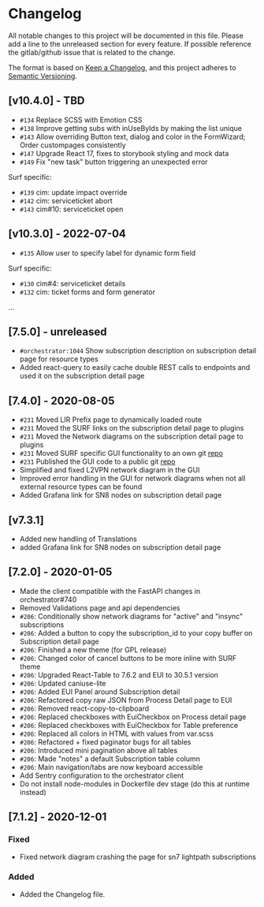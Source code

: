 # Changelog

All notable changes to this project will be documented in this file.
Please add a line to the unreleased section for every feature. If possible
reference the gitlab/github issue that is related to the change.

The format is based on [Keep a Changelog](https://keepachangelog.com/en/1.0.0/),
and this project adheres to [Semantic Versioning](https://semver.org/spec/v2.0.0.html).

## [v10.4.0] - TBD

- `#134` Replace SCSS with Emotion CSS
- `#138` Improve getting subs with inUseByIds by making the list unique
- `#143` Allow overriding Button text, dialog and color in the FormWizard; Order custompages consistently
- `#147` Upgrade React 17, fixes to storybook styling and mock data
- `#149` Fix "new task" button triggering an unexpected error


Surf specific:
- `#139` cim: update impact override
- `#142` cim: serviceticket abort
- `#143` cim#10: serviceticket open


## [v10.3.0] - 2022-07-04

- `#135` Allow user to specify label for dynamic form field

Surf specific:
- `#130` cim#4: serviceticket details
- `#132` cim: ticket forms and form generator


...

## [7.5.0] - unreleased

- `#orchestrator:1044` Show subscription description on subscription detail page for resource types
- Added react-query to easily cache double REST calls to endpoints and used it on the subscription detail page

## [7.4.0] - 2020-08-05

- `#231` Moved LIR Prefix page to dynamically loaded route
- `#231` Moved the SURF links on the subscription detail page to plugins
- `#231` Moved the Network diagrams on the subscription detail page to plugins
- `#231` Moved SURF specific GUI functionality to an own git [repo](https://git.ia.surfsara.nl/netdev/automation/projects/orchestrator-client-surf)
- `#231` Published the GUI code to a public git [repo](https://github.com/workfloworchestrator/orchestrator-client)
- Simplified and fixed L2VPN network diagram in the GUI
- Improved error handling in the GUI for network diagrams when not all external resource types can be found
- Added Grafana link for SN8 nodes on subscription detail page

## [v7.3.1]

-   Added new handling of Translations
-   added Grafana link for SN8 nodes on subscription detail page

## [7.2.0] - 2020-01-05

-   Made the client compatible with the FastAPI changes in orchestrator#740
-   Removed Validations page and api dependencies
-   `#206`: Conditionally show network diagrams for "active" and "insync" subscriptions
-   `#206`: Added a button to copy the subscription_id to your copy buffer on Subscription detail page
-   `#206`: Finished a new theme (for GPL release)
-   `#206`: Changed color of cancel buttons to be more inline with SURF theme
-   `#206`: Upgraded React-Table to 7.6.2 and EUI to 30.5.1 version
-   `#206`: Updated caniuse-lite
-   `#206`: Added EUI Panel around Subscription detail
-   `#206`: Refactored copy raw JSON from Process Detail page to EUI
-   `#206`: Removed react-copy-to-clipboard
-   `#206`: Replaced checkboxes with EuiCheckbox on Process detail page
-   `#206`: Replaced checkboxes with EuiCheckbox for Table preference
-   `#206`: Replaced all colors in HTML with values from var.scss
-   `#206`: Refactored + fixed paginator bugs for all tables
-   `#206`: Introduced mini pagination above all tables
-   `#206`: Made "notes" a default Subscription table column
-   `#206`: Main navigation/tabs are now keyboard accessible
-   Add Sentry configuration to the orchestrator client
-   Do not install node-modules in Dockerfile dev stage (do this at runtime instead)

## [7.1.2] - 2020-12-01

### Fixed

-   Fixed network diagram crashing the page for sn7 lightpath subscriptions

### Added

-   Added the Changelog file.
